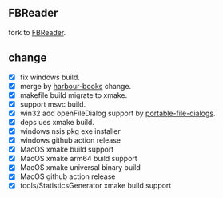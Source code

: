 ## FBReader

fork to [FBReader](https://github.com/geometer/FBReader).


## change

- [x] fix windows build.
- [x] merge by [harbour-books](https://github.com/monich/harbour-books) change.
- [x] makefile build migrate to xmake.
- [x] support msvc build.
- [x] win32 add openFileDialog support by [portable-file-dialogs](https://github.com/samhocevar/portable-file-dialogs).
- [x] deps ues xmake build.
- [x] windows nsis pkg exe installer
- [x] windows github action release
- [x] MacOS xmake build support
- [x] MacOS xmake arm64 build support
- [x] MacOS xmake universal binary build
- [x] MacOS github action release
- [x] tools/StatisticsGenerator xmake build support
